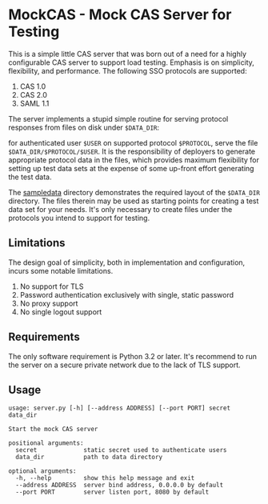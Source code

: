 # MockCAS - Mock CAS Server for Testing
This is a simple little CAS server that was born out of a need for a
highly configurable CAS server to support load testing. Emphasis is on
simplicity, flexibility, and performance. The following SSO protocols
are supported:

1. CAS 1.0
2. CAS 2.0
3. SAML 1.1

The server implements a stupid simple routine for serving protocol
responses from files on disk under `$DATA_DIR`:

for authenticated user `$USER` on supported protocol `$PROTOCOL`, serve
the file `$DATA_DIR/$PROTOCOL/$USER`. It is the responsibility of
deployers to generate appropriate protocol data in the files, which
provides maximum flexibility for setting up test data sets at the
expense of some up-front effort generating the test data.

The [sampledata](https://github.com/serac/mockcas/tree/master/sampledata)
directory demonstrates the required layout of the `$DATA_DIR` directory.
The files therein may be used as starting points for creating a test
data set for your needs. It's only necessary to create files under the
protocols you intend to support for testing.

## Limitations
The design goal of simplicity, both in implementation and configuration,
incurs some notable limitations.

1. No support for TLS
2. Password authentication exclusively with single, static password
3. No proxy support
4. No single logout support

## Requirements
The only software requirement is Python 3.2 or later. It's recommend to
run the server on a secure private network due to the lack of TLS
support.

## Usage
    usage: server.py [-h] [--address ADDRESS] [--port PORT] secret data_dir

    Start the mock CAS server

    positional arguments:
      secret             static secret used to authenticate users
      data_dir           path to data directory

    optional arguments:
      -h, --help         show this help message and exit
      --address ADDRESS  server bind address, 0.0.0.0 by default
      --port PORT        server listen port, 8080 by default

